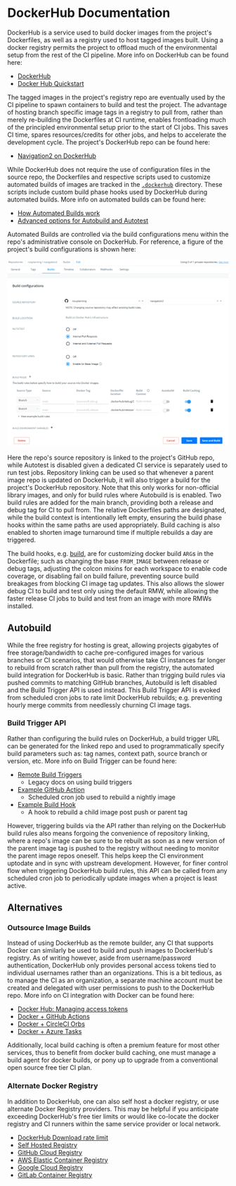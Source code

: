 # DockerHub Documentation

DockerHub is a service used to build docker images from the project's Dockerfiles, as well as a registry used to host tagged images built. Using a docker registry permits the project to offload much of the environmental setup from the rest of the CI pipeline. More info on DockerHub can be found here:

* [DockerHub](https://hub.docker.com/)
* [Docker Hub Quickstart](https://docs.docker.com/docker-hub)

The tagged images in the project's registry repo are eventually used by the CI pipeline to spawn containers to build and test the project. The advantage of hosting branch specific image tags in a registry to pull from, rather than merely re-building the Dockerfiles at CI runtime, enables frontloading much of the principled environmental setup prior to the start of CI jobs. This saves CI time, spares resources/credits for other jobs, and helps to accelerate the development cycle. The project's DockerHub repo can be found here:

* [Navigation2 on DockerHub](https://hub.docker.com/r/rosplanning/navigation2)

While DockerHub does not require the use of configuration files in the source repo, the Dockerfiles and respective scripts used to customize automated builds of images are tracked in the [`.dockerhub`](/.dockerhub) directory. These scripts include custom build phase hooks used by DockerHub during automated builds. More info on automated builds can be found here:

* [How Automated Builds work](https://docs.docker.com/docker-hub/builds)
* [Advanced options for Autobuild and Autotest](https://docs.docker.com/docker-hub/builds/advanced)

Automated Builds are controlled via the build configurations menu within the repo's administrative console on DockerHub. For reference, a figure of the project's build configurations is shown here:

![DockerHub Build Configurations](figs/dockerhub_build_configurations.png)

Here the repo's source repository is linked to the project's GitHub repo, while Autotest is disabled given a dedicated CI service is separately used to run test jobs. Repository linking can be used so that whenever a parent image repo is updated on DockerHub, it will also trigger a build for the project's DockerHub repository. Note that this only works for non-official library images, and only for build rules where Autobuild is is enabled. Two build rules are added for the main branch, providing both a release and debug tag for CI to pull from. The relative Dockerfiles paths are designated, while the build context is intentionally left empty, ensuring the build phase hooks within the same paths are used appropriately. Build caching is also enabled to shorten image turnaround time if multiple rebuilds a day are triggered.

The build hooks, e.g. [build](/.dockerhub/debug/hooks/build), are for customizing docker build `ARG`s in the Dockerfile; such as changing the base `FROM_IMAGE` between release or debug tags, adjusting the colcon mixins for each workspace to enable code coverage, or disabling fail on build failure, preventing source build breakages from blocking CI image tag updates. This also allows the slower debug CI to build and test only using the default RMW, while allowing the faster release CI jobs to build and test from an image with more RMWs installed.

## Autobuild

While the free registry for hosting is great, allowing projects gigabytes of free storage/bandwidth to cache pre-configured images for various branches or CI scenarios, that would otherwise take CI instances far longer to rebuild from scratch rather than pull from the registry, the automated build integration for DockerHub is basic. Rather than trigging build rules via pushed commits to matching GitHub branches, Autobuild is left disabled and the Build Trigger API is used instead. This Build Trigger API is evoked from scheduled cron jobs to rate limit DockerHub rebuilds; e.g. preventing hourly merge commits from needlessly churning CI image tags.

### Build Trigger API

Rather than configuring the build rules on DockerHub, a build trigger URL can be generated for the linked repo and used to programmatically specify build parameters such as: tag names, context path, source branch or version, etc. More info on Build Trigger can be found here:

* [Remote Build Triggers](https://github.com/docker/docker.github.io/blob/v17.06-release/docker-hub/builds.md#remote-build-triggers)
  * Legacy docs on using build triggers
* [Example GitHub Action](https://github.com/osrf/docker_images/blob/master/.github/workflows/trigger_nightly.yaml)
  * Scheduled cron job used to rebuild a nightly image
* [Example Build Hook](https://github.com/osrf/docker_images/blob/master/ros2/nightly/nightly/hooks/post_push)
  * A hook to rebuild a child image post push or parent tag

However, triggering builds via the API rather than relying on the DockerHub build rules also means forgoing the convenience of repository linking, where a repo's image can be sure to be rebuilt as soon as a new version of the parent image tag is pushed to the registry without needing to monitor the parent image repos oneself. This helps keep the CI environment uptodate and in sync with upstream development. However, for finer control flow when triggering DockerHub build rules, this API can be called from any scheduled cron job to periodically update images when a project is least active.

## Alternatives

### Outsource Image Builds

Instead of using DockerHub as the remote builder, any CI that supports Docker can similarly be used to build and push images to DockerHub's registry. As of writing however, aside from username/password authentication, DockerHub only provides personal access tokens tied to individual usernames rather than an organizations. This is a bit tedious, as to manage the CI as an organization, a separate machine account must be created and delegated with user permissions to push to the DockerHub repo. More info on CI integration with Docker can be found here:

* [Docker Hub: Managing access tokens](https://docs.docker.com/docker-hub/access-tokens/)
* [Docker + GitHub Actions](https://github.com/marketplace/actions/build-and-push-docker-images)
* [Docker + CircleCI Orbs](https://circleci.com/orbs/registry/orb/circleci/docker)
* [Docker + Azure Tasks](https://docs.microsoft.com/en-us/azure/devops/pipelines/tasks/build/docker?view=azure-devops#build-and-push)

Additionally, local build caching is often a premium feature for most other services, thus to benefit from docker build caching, one must manage a build agent for docker builds, or pony up to upgrade from a conventional open source free tier CI plan.

### Alternate Docker Registry

In addition to DockerHub, one can also self host a docker registry, or use alternate Docker Registry providers. This may be helpful if you anticipate exceeding DockerHub's free tier limits or would like co-locate the docker registry and CI runners within the same service provider or local network.

* [DockerHub Download rate limit](https://docs.docker.com/docker-hub/download-rate-limit/)
* [Self Hosted Registry](https://docs.docker.com/registry/)
* [GitHub Cloud Registry](https://github.com/features/packages)
* [AWS Elastic Container Registry](https://aws.amazon.com/ecr/)
* [Google Cloud Registry](https://cloud.google.com/container-registry)
* [GitLab Container Registry](https://about.gitlab.com/blog/2016/05/23/gitlab-container-registry/)
